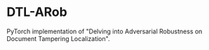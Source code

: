 # DTL-ARob
PyTorch implementation of "Delving into Adversarial Robustness on Document Tampering Localization".
